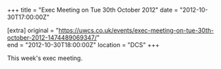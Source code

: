 +++
title = "Exec Meeting on Tue 30th October 2012"
date = "2012-10-30T17:00:00Z"

[extra]
original = "https://uwcs.co.uk/events/exec-meeting-on-tue-30th-october-2012-1474489069347/"    
end = "2012-10-30T18:00:00Z"
location = "DCS"
+++

This week's exec meeting.

